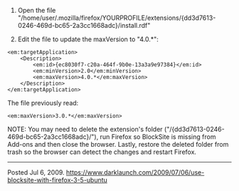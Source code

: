 1.  Open the file "/home/user/.mozilla/firefox/YOURPROFILE/extensions/{dd3d7613-0246-469d-bc65-2a3cc1668adc}/install.rdf"

2. Edit the file to update the maxVersion to "4.0.*":
```
<em:targetApplication>
	<Description>
		<em:id>{ec8030f7-c20a-464f-9b0e-13a3a9e97384}</em:id>
		<em:minVersion>2.0</em:minVersion>
		<em:maxVersion>4.0.*</em:maxVersion>
	</Description>
</em:targetApplication>
```
The file previously read:
```
<em:maxVersion>3.0.*</em:maxVersion>
```

NOTE: You may need to delete the extension's folder ("/{dd3d7613-0246-469d-bc65-2a3cc1668adc}/"), run Firefox so BlockSite is missing from Add-ons and then close the browser. Lastly, restore the deleted folder from trash so the browser can detect the changes and restart Firefox.

---

Posted Jul 6, 2009.
https://www.darklaunch.com/2009/07/06/use-blocksite-with-firefox-3-5-ubuntu